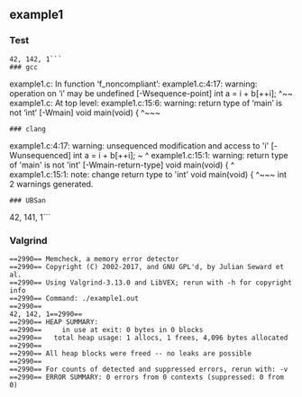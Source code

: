 ## example1
### Test
```
42, 142, 1```
### gcc
```
example1.c: In function ‘f_noncompliant’:
example1.c:4:17: warning: operation on ‘i’ may be undefined [-Wsequence-point]
   int a = i + b[++i];
                 ^~~
example1.c: At top level:
example1.c:15:6: warning: return type of ‘main’ is not ‘int’ [-Wmain]
 void main(void) {
      ^~~~
```
### clang
```
example1.c:4:17: warning: unsequenced modification and access to 'i' [-Wunsequenced]
  int a = i + b[++i];
          ~     ^
example1.c:15:1: warning: return type of 'main' is not 'int' [-Wmain-return-type]
void main(void) {
^
example1.c:15:1: note: change return type to 'int'
void main(void) {
^~~~
int
2 warnings generated.
```
### UBSan
```
42, 141, 1```
### Valgrind
```
==2990== Memcheck, a memory error detector
==2990== Copyright (C) 2002-2017, and GNU GPL'd, by Julian Seward et al.
==2990== Using Valgrind-3.13.0 and LibVEX; rerun with -h for copyright info
==2990== Command: ./example1.out
==2990== 
42, 142, 1==2990== 
==2990== HEAP SUMMARY:
==2990==     in use at exit: 0 bytes in 0 blocks
==2990==   total heap usage: 1 allocs, 1 frees, 4,096 bytes allocated
==2990== 
==2990== All heap blocks were freed -- no leaks are possible
==2990== 
==2990== For counts of detected and suppressed errors, rerun with: -v
==2990== ERROR SUMMARY: 0 errors from 0 contexts (suppressed: 0 from 0)
```
